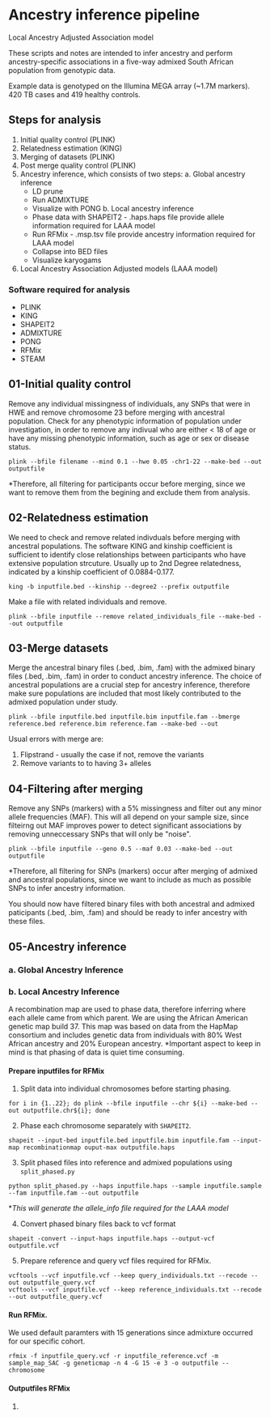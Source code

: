 # Ancestry inference pipeline 
Local Ancestry Adjusted Association model

These scripts and notes are intended to infer ancestry and perform ancestry-specific associations in a five-way admixed South African population from genotypic data. 

Example data is genotyped on the Illumina MEGA array (~1.7M markers). 420 TB cases and 419 healthy controls. 

## Steps for analysis 

1. Initial quality control (PLINK)
2. Relatedness estimation (KING)
3. Merging of datasets (PLINK)
4. Post merge quality control (PLINK)
5. Ancestry inference, which consists of two steps: 
  a. Global ancestry inference 
      - LD prune 
      - Run ADMIXTURE 
      - Visualize with PONG 
  b. Local ancestry inference 
      - Phase data with SHAPEIT2 - .haps.haps file provide allele information required for LAAA model 
      - Run RFMix - .msp.tsv file provide ancestry information required for LAAA model
      - Collapse into BED files 
      - Visualize karyogams 
 6. Local Ancestry Association Adjusted models (LAAA model) 

### Software required for analysis 

- PLINK 
- KING 
- SHAPEIT2 
- ADMIXTURE
- PONG 
- RFMix
- STEAM


## 01-Initial quality control 
Remove any individual missingness of individuals, any SNPs that were in HWE and remove chromosome 23 before merging with ancestral population. 
Check for any phenotypic information of population under investigation, in order to remove any indivual who are either < 18 of age or have any missing phenotypic      information, such as age or sex or disease status. 

```
plink --bfile filename --mind 0.1 --hwe 0.05 -chr1-22 --make-bed --out outputfile
```
*Therefore, all filtering for participants occur before merging, since we want to remove them from the begining and exclude them from analysis. 

## 02-Relatedness estimation 
We need to check and remove related indivduals before merging with ancestral populations. The software KING and kinship coefficient is sufficient to identify close relationships between participants who have extensive population strcuture. 
Usually up to 2nd Degree relatedness, indicated by a kinship coefficient of 0.0884-0.177.  

```
king -b inputfile.bed --kinship --degree2 --prefix outputfile
```
Make a file with related individuals and remove. 

```
plink --bfile inputfile --remove related_individuals_file --make-bed --out outputfile
```

## 03-Merge datasets 
Merge the ancestral binary files (.bed, .bim, .fam) with the admixed binary files (.bed, .bim, .fam) in order to conduct ancestry inference. The choice of ancestral populations are a crucial step for ancestry inference, therefore make sure populations are included that most likely contributed to the admixed population under study. 

```
plink --bfile inputfile.bed inputfile.bim inputfile.fam --bmerge reference.bed reference.bim reference.fam --make-bed --out
```
Usual errors with merge are: 

  1. Flipstrand - usually the case if not, remove the variants
  2. Remove variants to to having 3+ alleles 
  
## 04-Filtering after merging 
Remove any SNPs (markers) with a 5% missingness and filter out any minor allele frequencies (MAF). This will all depend on your sample size, since filteirng out MAF improves power to detect significant associations by removing unneccessary SNPs that will only be "noise". 

```
plink --bfile inputfile --geno 0.5 --maf 0.03 --make-bed --out outputfile 
```

*Therefore, all filtering for SNPs (markers) occur after merging of admixed and ancestral populations, since we want to include as much as possible SNPs to infer ancestry information. 

You should now have filtered binary files with both ancestral and admixed paticipants (.bed, .bim, .fam) and should be ready to infer ancestry with these files. 

## 05-Ancestry inference 
### a. Global Ancestry Inference 






### b. Local Ancestry Inference 
A recombination map are used to phase data, therefore inferring where each allele came from which parent. We are using the African American genetic map build 37. This map was based on data from the HapMap consortium and includes genetic data from individuals with 80% West African ancestry and 20% European ancestry. 
*Important aspect to keep in mind is that phasing of data is quiet time consuming. 

#### Prepare inputfiles for RFMix 

1. Split data into individual chromosomes before starting phasing.  
```
for i in {1..22}; do plink --bfile inputfile --chr ${i} --make-bed --out outputfile.chr${i}; done 
```
2. Phase each chromosome separately with ```SHAPEIT2```. 
```
shapeit --input-bed inputfile.bed inputfile.bim inputfile.fam --input-map recombinationmap ouput-max outputfile.haps 
```
3. Split phased files into reference and admixed populations using ```split_phased.py```
```
python split_phased.py --haps inputfile.haps --sample inputfile.sample --fam inputfile.fam --out outputfile 
```
*_This will generate the allele_info file required for the LAAA model_


4. Convert phased binary files back to vcf format 
```
shapeit -convert --input-haps inputfile.haps --output-vcf outputfile.vcf 
```
5. Prepare reference and query vcf files required for RFMix. 
```
vcftools --vcf inputfile.vcf --keep query_individuals.txt --recode --out outputfile_query.vcf
vcftools --vcf inputfile.vcf --keep reference_individuals.txt --recode --out outputfile_query.vcf 
```

#### Run RFMix. 
We used default paramters with 15 generations since admixture occurred for our specific cohort.  
```
rfmix -f inputfile_query.vcf -r inputfile_reference.vcf -m sample_map_SAC -g geneticmap -n 4 -G 15 -e 3 -o outputfile --chromosome 
```

#### Outputfiles RFMix

1. 









